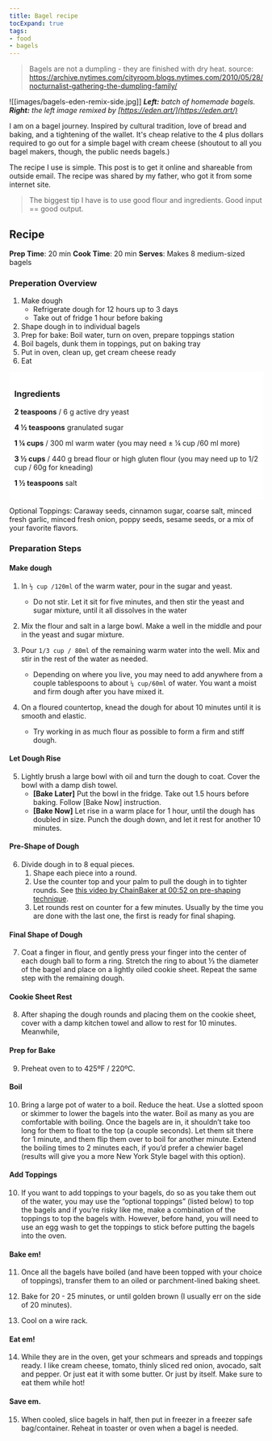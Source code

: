 ```yaml
---
title: Bagel recipe
tocExpand: true
tags:
- food
- bagels
---
```

> Bagels are not a dumpling - they are finished with dry heat.
> 	source: https://archive.nytimes.com/cityroom.blogs.nytimes.com/2010/05/28/nocturnalist-gathering-the-dumpling-family/

![[images/bagels-eden-remix-side.jpg]]
*__Left:__ batch of homemade bagels. __Right:__ the left image remixed by [https://eden.art/](https://eden.art/)*


I am on a bagel journey. Inspired by cultural tradition, love of bread and baking, and a tightening of the wallet. It's cheap relative to the 4 plus dollars required to go out for a simple bagel with cream cheese (shoutout to all you bagel makers, though, the public needs bagels.)

The recipe I use is simple. This post is to get it online and shareable from outside email. The recipe was shared by my father, who got it from some internet site.

> The biggest tip I have is to use good flour and ingredients. Good input == good output.



## Recipe

**Prep Time**: 20 min **Cook Time**: 20 min **Serves**: Makes 8 medium-sized bagels

### Preperation Overview
1. Make dough
    -  Refrigerate dough for 12 hours up to 3 days
    - Take out of fridge 1 hour before baking
2. Shape dough in to individual bagels
3. Prep for bake: Boil water, turn on oven, prepare toppings station
4. Boil bagels, dunk them in toppings, put on baking tray
5. Put in oven, clean up, get cream cheese ready
6. Eat

<div style="position: sticky; top: 0; background-color: white; padding: 10px;z-index:1;">

### **Ingredients**

**2 teaspoons** / 6 g active dry yeast

**4 ½ teaspoons** granulated sugar

**1 ¼ cups** / 300 ml warm water (you may need ± ¼ cup /60 ml more)

**3 ½ cups** / 440 g bread flour or high gluten flour (you may need up to 1/2 cup / 60g for kneading)

**1 ½ teaspoons** salt
</div>

Optional Toppings: Caraway seeds, cinnamon sugar, coarse salt, minced fresh garlic, minced fresh onion, poppy seeds, sesame seeds, or a mix of your favorite flavors.

### **Preparation Steps**

#### Make dough

1. In `½ cup /120ml` of the warm water, pour in the sugar and yeast.
    - Do not stir. Let it sit for five minutes, and then stir the yeast and sugar mixture, until it all dissolves in the water  
  
2. Mix the flour and salt in a large bowl. Make a well in the middle and pour in the yeast and sugar mixture.  
  
3. Pour `1/3 cup / 80ml` of the remaining warm water into the well. Mix and stir in the rest of the water as needed.
    - Depending on where you live, you may need to add anywhere from a couple tablespoons to about `¼ cup/60ml` of water. You want a moist and firm dough after you have mixed it.  
  
4. On a floured countertop, knead the dough for about 10 minutes until it is smooth and elastic.
    - Try working in as much flour as possible to form a firm and stiff dough.  
  
#### Let Dough Rise
5. Lightly brush a large bowl with oil and turn the dough to coat. Cover the bowl with a damp dish towel.
    - **[Bake Later]** Put the bowl in the fridge. Take out 1.5 hours before baking. Follow [Bake Now] instruction.
    - **[Bake Now]** Let rise in a warm place for 1 hour, until the dough has doubled in size. Punch the dough down, and let it rest for another 10 minutes.  

#### Pre-Shape of Dough
6. Divide dough in to 8 equal pieces.
    1. Shape each piece into a round.
    2. Use the counter top and your palm to pull the dough in to tighter rounds. See [this video by ChainBaker at 00:52 on pre-shaping technique](https://youtu.be/VoxMz0_j7yw?t=52).
    3. Let rounds rest on counter for a few minutes. Usually by the time you are done with the last one, the first is ready for final shaping.

#### Final Shape of Dough
7. Coat a finger in flour, and gently press your finger into the center of each dough ball to form a ring. Stretch the ring to about ⅓ the diameter of the bagel and place on a lightly oiled cookie sheet. Repeat the same step with the remaining dough.  

#### Cookie Sheet Rest
8. After shaping the dough rounds and placing them on the cookie sheet, cover with a damp kitchen towel and allow to rest for 10 minutes. Meanwhile, 
  
#### Prep for Bake
9. Preheat oven to to 425ºF / 220ºC.

#### Boil
10. Bring a large pot of water to a boil. Reduce the heat. Use a slotted spoon or skimmer to lower the bagels into the water. Boil as many as you are comfortable with boiling. Once the bagels are in, it shouldn’t take too long for them to float to the top (a couple seconds). Let them sit there for 1 minute, and them flip them over to boil for another minute. Extend the boiling times to 2 minutes each, if you’d prefer a chewier bagel (results will give you a more New York Style bagel with this option).  
  
#### Add Toppings
10. If you want to add toppings to your bagels, do so as you take them out of the water, you may use the “optional toppings” (listed below) to top the bagels and if you’re risky like me, make a combination of the toppings to top the bagels with. However, before hand, you will need to use an egg wash to get the toppings to stick before putting the bagels into the oven.  

#### Bake em!
11. Once all the bagels have boiled (and have been topped with your choice of toppings), transfer them to an oiled or parchment-lined baking sheet.  
  
12. Bake for 20 - 25 minutes, or until golden brown (I usually err on the side of 20 minutes).  
  
13. Cool on a wire rack.

#### Eat em!
14. While they are in the oven, get your schmears and spreads and toppings ready. I like cream cheese, tomato, thinly sliced red onion, avocado, salt and pepper. Or just eat it with some butter. Or just by itself. Make sure to eat them while hot!

#### Save em.
15. When cooled, slice bagels in half, then put in freezer in a freezer safe bag/container. Reheat in toaster or oven when a bagel is needed.
